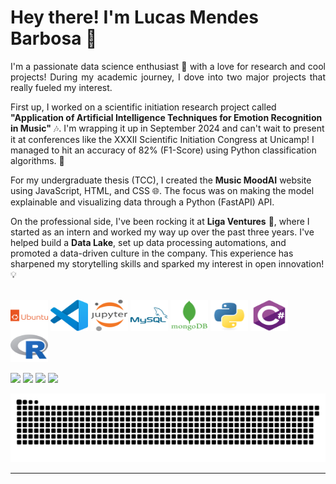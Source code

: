 # Hey there! I'm Lucas Mendes Barbosa 🎉

<p style='text-align: justify;'> I'm a passionate data science enthusiast 🚀 with a love for research and cool projects! During my academic journey, I dove into two major projects that really fueled my interest.

First up, I worked on a scientific initiation research project called **"Application of Artificial Intelligence Techniques for Emotion Recognition in Music"** 🎶. I'm wrapping it up in September 2024 and can't wait to present it at conferences like the XXXII Scientific Initiation Congress at Unicamp! I managed to hit an accuracy of 82% (F1-Score) using Python classification algorithms. 🐍

For my undergraduate thesis (TCC), I created the **Music MoodAI** website using JavaScript, HTML, and CSS 🌐. The focus was on making the model explainable and visualizing data through a Python (FastAPI) API.

On the professional side, I've been rocking it at **Liga Ventures** 🌟, where I started as an intern and worked my way up over the past three years. I've helped build a **Data Lake**, set up data processing automations, and promoted a data-driven culture in the company. This experience has sharpened my storytelling skills and sparked my interest in open innovation! 💡

</p>



<div style="display: inline_block"><br>
  <img align="center" alt="Ubuntu" height="50" width="60" src="https://raw.githubusercontent.com/devicons/devicon/master/icons/ubuntu/ubuntu-plain-wordmark.svg">
  <img align="center" alt="VSCode" height="50" width="60" src="https://raw.githubusercontent.com/devicons/devicon/master/icons/vscode/vscode-original.svg">
  <img align="center" alt="Jupyter" height="50" width="60" src="https://raw.githubusercontent.com/devicons/devicon/master/icons/jupyter/jupyter-original-wordmark.svg">
  <img align="center" alt="MySQL" height="50" width="60" src="https://raw.githubusercontent.com/devicons/devicon/master/icons/mysql/mysql-plain-wordmark.svg">
  <img align="center" alt="MongoDB" height="50" width="60" src="https://raw.githubusercontent.com/devicons/devicon/master/icons/mongodb/mongodb-plain-wordmark.svg">
  <img align="center" alt="Python" height="50" width="60" src="https://raw.githubusercontent.com/devicons/devicon/master/icons/python/python-original.svg">
  <img align="center" alt="Csharp" height="50" width="60" src="https://raw.githubusercontent.com/devicons/devicon/master/icons/csharp/csharp-original.svg">
  <img align="center" alt="R" height="50" width="60" src="https://raw.githubusercontent.com/devicons/devicon/master/icons/r/r-original.svg">
</div>

<div> 
  <br>
  <a href="https://www.youtube.com/channel/UC2P5MtPq1UX6GoZM40mImhQ" target="_blank"><img src="https://img.shields.io/badge/YouTube-FF0000?style=for-the-badge&logo=youtube&logoColor=white" target="_blank"></a>
  <a href="https://instagram.com/diade_aprender" target="_blank"><img src="https://img.shields.io/badge/-Instagram-%23E4405F?style=for-the-badge&logo=instagram&logoColor=white" target="_blank"></a>
  <a href="mailto:lucas.mendestech@gmail.com"><img src="https://img.shields.io/badge/-Gmail-%23333?style=for-the-badge&logo=gmail&logoColor=white" target="_blank"></a>
  <a href="https://www.linkedin.com/in/lucas-mendes-barbosa" target="_blank"><img src="https://img.shields.io/badge/-LinkedIn-%230077B5?style=for-the-badge&logo=linkedin&logoColor=white" target="_blank"></a> 
</div>

![Snake animation](https://raw.githubusercontent.com/Mendes1302/Mendes1302/output/github-contribution-grid-snake.svg)

---
